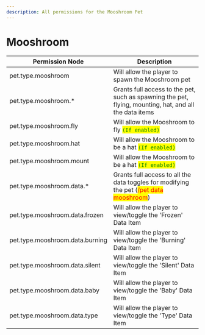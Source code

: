 ```yaml
---
description: All permissions for the Mooshroom Pet
---
```



# Mooshroom
| Permission Node | Description |
| - | - |
| pet.type.mooshroom | Will allow the player to spawn the Mooshroom pet |
| pet.type.mooshroom.* | Grants full access to the pet, such as spawning the pet, flying, mounting, hat, and all the data items |
| pet.type.mooshroom.fly | Will allow the Mooshroom to fly <mark style="color:green;">`(If enabled)`</mark> |
| pet.type.mooshroom.hat | Will allow the Mooshroom to be a hat <mark style="color:green;">`(If enabled)`</mark> |
| pet.type.mooshroom.mount | Will allow the Mooshroom to be a hat <mark style="color:green;">`(If enabled)`</mark> |
| pet.type.mooshroom.data.* | Grants full access to all the data toggles for modifying the pet (<mark style="color:red;">/pet data mooshroom</mark>) |
| pet.type.mooshroom.data.frozen | Will allow the player to view/toggle the 'Frozen' Data Item |
| pet.type.mooshroom.data.burning | Will allow the player to view/toggle the 'Burning' Data Item |
| pet.type.mooshroom.data.silent | Will allow the player to view/toggle the 'Silent' Data Item |
| pet.type.mooshroom.data.baby | Will allow the player to view/toggle the 'Baby' Data Item |
| pet.type.mooshroom.data.type | Will allow the player to view/toggle the 'Type' Data Item |


